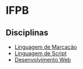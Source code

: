 # IFPB

## Disciplinas

* [Linguagem de Marcação](/lm)
* [Linguagem de Script](/ls)
* [Desenvolvimento Web](/dw)
